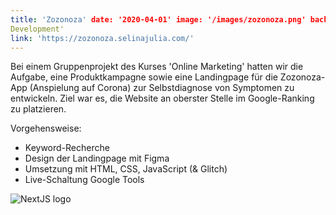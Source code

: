 ```yaml
---
title: 'Zozonoza' date: '2020-04-01' image: '/images/zozonoza.png' background: 'project_greyblue' category: 'Web
Development'
link: 'https://zozonoza.selinajulia.com/'
---
```


Bei einem Gruppenprojekt des Kurses 'Online Marketing' hatten wir die Aufgabe, eine Produktkampagne sowie eine
Landingpage für die Zozonoza-App (Anspielung auf Corona) zur Selbstdiagnose von Symptomen zu entwickeln. 
Ziel war es, die Website an oberster Stelle im Google-Ranking zu platzieren.


Vorgehensweise:

- Keyword-Recherche
- Design der Landingpage mit Figma
- Umsetzung mit HTML, CSS, JavaScript (& Glitch)
- Live-Schaltung Google Tools

![NextJS logo](/images/zozonoza_screens.png "Salt and Surf")